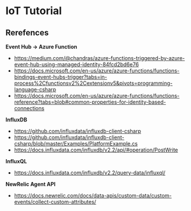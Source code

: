 # IoT Tutorial

## Rerefences

**Event Hub -> Azure Function**
- https://medium.com/@chandras/azure-functions-triggered-by-azure-event-hub-using-managed-identity-84fcd2bd6e76
- https://docs.microsoft.com/en-us/azure/azure-functions/functions-bindings-event-hubs-trigger?tabs=in-process%2Cfunctionsv2%2Cextensionv5&pivots=programming-language-csharp
- https://docs.microsoft.com/en-us/azure/azure-functions/functions-reference?tabs=blob#common-properties-for-identity-based-connections

**InfluxDB**
- https://github.com/influxdata/influxdb-client-csharp
- https://github.com/influxdata/influxdb-client-csharp/blob/master/Examples/PlatformExample.cs
- https://docs.influxdata.com/influxdb/v2.2/api/#operation/PostWrite

**InfluxQL**
- https://docs.influxdata.com/influxdb/v2.2/query-data/influxql/

**NewRelic Agent API**
- https://docs.newrelic.com/docs/data-apis/custom-data/custom-events/collect-custom-attributes/
